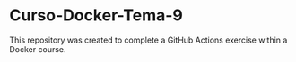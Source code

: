 # Curso-Docker-Tema-9
This repository was created to complete a GitHub Actions exercise within a Docker course.
